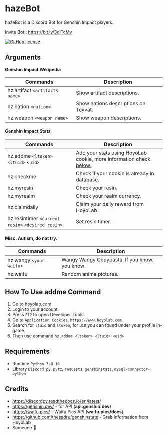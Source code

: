 # hazeBot
hazeBot is a Discord Bot for Genshin Impact players.

Invite Bot : https://bit.ly/3dlTcMv

[![GitHub license](https://img.shields.io/github/license/hazekezia/hazebot_DiscordBot?style=flat)](https://github.com/hazekezia/hazebot_DiscordBot)

## Arguments 
**Genshin Impact Wikipedia**

Commands | Description
---------- | ----------
hz.artifact `<artifacts name>` | Show artifact descriptions.
hz.nation `<nation>` | Show nations descriptions on Teyvat.
hz.weapon `<weapon name>` | Show weapon descriptions.

#### Genshin Impact Stats
Commands | Description
------------ | -------------
hz.addme `<ltoken>` `<ltuid>` `<uid>` | Add your stats using HoyoLab cookie, more information check [below.](https://github.com/hazekezia/hazebot_DiscordBot#how-can-i-get-my-cookies)
hz.checkme | Check if your cookie is already in database.
hz.myresin | Check your resin.
hz.myrealm | Check your realm currency.
hz.claimdaily | Claim your daily reward from HoyoLab
hz.resintimer `<current resin>` `<desired resin>` | Set resin timer.

#### Misc: Autism, do not try.
Commands | Description
------------ | -------------
hz.wangy `<your waifu>` | Wangy Wangy Copypasta. If you know, you know.
hz.waifu | Random anime pictures.

## How To Use addme Command
1. Go to [hoyolab.com](https://www.hoyolab.com/genshin/)
2. Login to your account
3. Press `F12` to open Developer Tools.
4. Go to `Application`, `Cookies`, `https://www.hoyolab.com`.
5. Search for `ltuid` and `ltoken`, for `UID` you can found under your profile in-game.
6. Then use command `hz.addme <ltoken> <ltuid> <uid>`

## Requirements
- Runtime `Python 3.8.10`
- Library `Discord.py`, `pytz`, `requests`, `genshinstats`, `mysql-connector-python`

## Credits
- https://discordpy.readthedocs.io/en/latest/
- https://genshin.dev/ - for API (**api.genshin.dev**)
- https://waifu.pics/ - Waifu Pics API (**waifu.pics/docs**)
- https://github.com/thesadru/genshinstats - Grab information from HoyoLab
- Someone :sparkling_heart:

